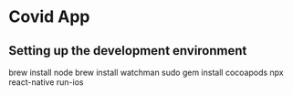 # Covid App

Setting up the development environment
---
brew install node
brew install watchman
sudo gem install cocoapods
npx react-native run-ios

